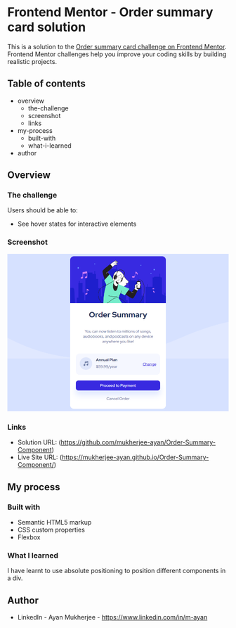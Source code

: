 # Frontend Mentor - Order summary card solution

This is a solution to the [Order summary card challenge on Frontend Mentor](https://www.frontendmentor.io/challenges/order-summary-component-QlPmajDUj). Frontend Mentor challenges help you improve your coding skills by building realistic projects. 

## Table of contents

- overview
  - the-challenge
  - screenshot
  - links
- my-process
  - built-with
  - what-i-learned
- author

## Overview

### The challenge

Users should be able to:

- See hover states for interactive elements

### Screenshot

![Order Summary Component](./screenshot.png?raw=true "Order Summary Component")

### Links

- Solution URL: (https://github.com/mukherjee-ayan/Order-Summary-Component)
- Live Site URL: (https://mukherjee-ayan.github.io/Order-Summary-Component/)

## My process

### Built with

- Semantic HTML5 markup
- CSS custom properties
- Flexbox

### What I learned

I have learnt to use absolute positioning to position different components in a div.

## Author

- LinkedIn - Ayan Mukherjee - https://www.linkedin.com/in/m-ayan
